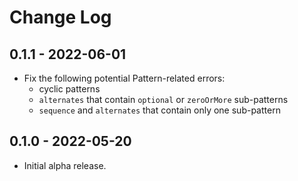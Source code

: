 # Change Log

## 0.1.1 - 2022-06-01
- Fix the following potential Pattern-related errors:
  - cyclic patterns
  - `alternates` that contain `optional` or `zeroOrMore` sub-patterns
  - `sequence` and `alternates` that contain only one sub-pattern

## 0.1.0 - 2022-05-20
- Initial alpha release.
